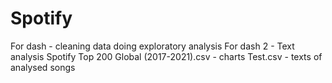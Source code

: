 # Spotify
For dash - cleaning data doing exploratory analysis
For dash 2 - Text analysis
Spotify Top 200 Global (2017-2021).csv - charts
Test.csv - texts of analysed  songs